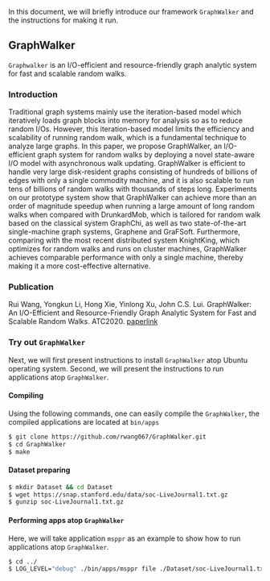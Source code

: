 In this document, we will briefly introduce our framework `GraphWalker` and the instructions for making it run.

## GraphWalker

`Graphwalker` is an I/O-efficient and resource-friendly graph analytic system for fast and scalable random walks.
### Introduction
Traditional graph systems mainly use the iteration-based model which iteratively loads graph blocks into memory for analysis so as to reduce random I/Os. However, this iteration-based model limits the efficiency and scalability of running random walk, which is a fundamental technique to analyze large graphs. In this paper, we propose GraphWalker, an I/O-efficient graph system for random walks by deploying a novel state-aware I/O model with asynchronous walk updating. GraphWalker is efficient to handle very large disk-resident graphs consisting of hundreds of billions of edges with only a single commodity machine, and it is also scalable to run tens of billions of random walks with thousands of steps long. Experiments on our prototype system show that GraphWalker can achieve more than an order of magnitude speedup when running a large amount of long random walks when compared with DrunkardMob, which is tailored for random walk based on the classical system GraphChi, as well as two state-of-the-art single-machine graph systems, Graphene and GraFSoft. Furthermore, comparing with the most recent distributed system KnightKing, which optimizes for random walks and runs on cluster machines, GraphWalker achieves comparable performance with only a single machine, thereby making it a more cost-effective alternative.

### Publication

Rui Wang, Yongkun Li, Hong Xie, Yinlong Xu, John C.S. Lui. GraphWalker: An I/O-Efficient and Resource-Friendly Graph Analytic System for Fast and Scalable Random Walks. ATC2020. [paperlink](https://www.usenix.org/conference/atc20/presentation/wang-rui)

### Try out `GraphWalker`

Next, we will first present instructions to install `GraphWalker` atop Ubuntu operating system. Second, we will present the instructions to run applications atop `GraphWalker`.

#### Compiling 

Using the following commands, one can easily compile the `GraphWalker`, the compiled applications are located at `bin/apps`

```bash
$ git clone https://github.com/rwang067/GraphWalker.git
$ cd GraphWalker
$ make
```

#### Dataset preparing

```bash
$ mkdir Dataset && cd Dataset
$ wget https://snap.stanford.edu/data/soc-LiveJournal1.txt.gz
$ gunzip soc-LiveJournal1.txt.gz
```

#### Performing apps atop `GraphWalker`

Here, we will take application `msppr` as an example to show how to run applications atop `GraphWalker`.

```bash
$ cd ../
$ LOG_LEVEL="debug" ./bin/apps/msppr file ./Dataset/soc-LiveJournal1.txt firstsource 0 numsources 1 walkspersource 2000 maxwalklength 10 prob 0.2
```